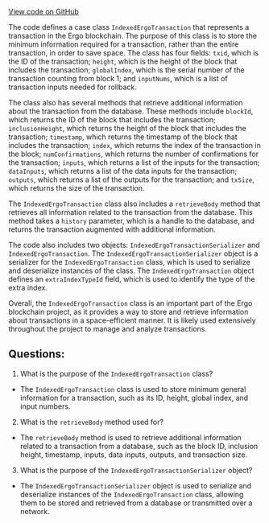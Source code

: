 [View code on GitHub](https://github.com/ergoplatform/ergo/src/main/scala/org/ergoplatform/nodeView/history/extra/IndexedErgoTransaction.scala)

The code defines a case class `IndexedErgoTransaction` that represents a transaction in the Ergo blockchain. The purpose of this class is to store the minimum information required for a transaction, rather than the entire transaction, in order to save space. The class has four fields: `txid`, which is the ID of the transaction; `height`, which is the height of the block that includes the transaction; `globalIndex`, which is the serial number of the transaction counting from block 1; and `inputNums`, which is a list of transaction inputs needed for rollback.

The class also has several methods that retrieve additional information about the transaction from the database. These methods include `blockId`, which returns the ID of the block that includes the transaction; `inclusionHeight`, which returns the height of the block that includes the transaction; `timestamp`, which returns the timestamp of the block that includes the transaction; `index`, which returns the index of the transaction in the block; `numConfirmations`, which returns the number of confirmations for the transaction; `inputs`, which returns a list of the inputs for the transaction; `dataInputs`, which returns a list of the data inputs for the transaction; `outputs`, which returns a list of the outputs for the transaction; and `txSize`, which returns the size of the transaction.

The `IndexedErgoTransaction` class also includes a `retrieveBody` method that retrieves all information related to the transaction from the database. This method takes a `history` parameter, which is a handle to the database, and returns the transaction augmented with additional information.

The code also includes two objects: `IndexedErgoTransactionSerializer` and `IndexedErgoTransaction`. The `IndexedErgoTransactionSerializer` object is a serializer for the `IndexedErgoTransaction` class, which is used to serialize and deserialize instances of the class. The `IndexedErgoTransaction` object defines an `extraIndexTypeId` field, which is used to identify the type of the extra index.

Overall, the `IndexedErgoTransaction` class is an important part of the Ergo blockchain project, as it provides a way to store and retrieve information about transactions in a space-efficient manner. It is likely used extensively throughout the project to manage and analyze transactions.
## Questions: 
 1. What is the purpose of the `IndexedErgoTransaction` class?
- The `IndexedErgoTransaction` class is used to store minimum general information for a transaction, such as its ID, height, global index, and input numbers.

2. What is the `retrieveBody` method used for?
- The `retrieveBody` method is used to retrieve additional information related to a transaction from a database, such as the block ID, inclusion height, timestamp, inputs, data inputs, outputs, and transaction size.

3. What is the purpose of the `IndexedErgoTransactionSerializer` object?
- The `IndexedErgoTransactionSerializer` object is used to serialize and deserialize instances of the `IndexedErgoTransaction` class, allowing them to be stored and retrieved from a database or transmitted over a network.